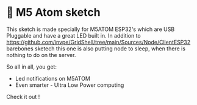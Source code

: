 # 🚥 M5 Atom sketch
This sketch is made specially for M5ATOM ESP32's which are USB Pluggable and have a great LED built in.
In addition to https://github.com/invpe/GridShell/tree/main/Sources/Node/ClientESP32 barebones sketech this one is also putting node to sleep, 
when there is nothing to do on the server. 

So all in all, you get:

- Led notifications on M5ATOM
- Even smarter - Ultra Low Power computing

Check it out !
